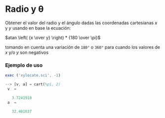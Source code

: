 # Radio y θ

Obtener el valor del radio y el ángulo dadas las coordenadas cartesianas $x$ y $y$ usando en base la ecuación:

$atan \left( {x \over y} \right) * {180 \over \pi}$

tomando en cuenta una variación de ```180°``` o ```360°``` para cuando los valores de $x$ y/o $y$ son negativos

### Ejemplo de uso
```Octave
exec ('xylocate.sci', -1)

--> [v, a] = cart(%pi, 2)
 v  =

   3.7241918
 a  =

   32.481637
```
